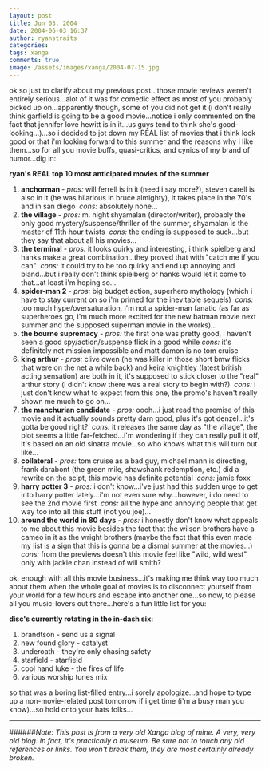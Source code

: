 ```yaml
---
layout: post
title: Jun 03, 2004
date: 2004-06-03 16:37
author: ryanstraits
categories:
tags: xanga
comments: true
image: /assets/images/xanga/2004-07-15.jpg
---
```

ok so just to clarify about my previous post...those movie reviews weren't entirely serious...alot of it was for comedic effect as most of you probably picked up on...apparently though, some of you did not get it (i don't really think garfield is going to be a good movie...notice i only commented on the fact that jennifer love hewitt is in it...us guys tend to think she's good-looking...)...so i decided to jot down my REAL list of movies that i think look good or that i'm looking forward to this summer and the reasons why i like them...so for all you movie buffs, quasi-critics, and cynics of my brand of humor...dig in:

<!-- break -->

<strong>ryan's REAL top 10 most anticipated movies of the summer</strong>
<ol>
	<li><strong>anchorman </strong>-<em> pros:</em> will ferrell is in it (need i say more?), steven carell is also in it (he was hilarious in bruce almighty), it takes place in the 70's and in san diego  <em>cons:</em> absolutely none...</li>
	<li><strong>the village</strong> -<em> pros:</em> m. night shyamalan (director/writer), probably the only good mystery/suspense/thriller of the summer, shyamalan is the master of 11th hour twists  <em>cons:</em> the ending is supposed to suck...but they say that about all his movies...</li>
	<li><strong>the terminal</strong> - <em>pros:</em> it looks quirky and interesting, i think spielberg and hanks make a great combination...they proved that with "catch me if you can"  <em>cons:</em> it could try to be too quirky and end up annoying and bland...but i really don't think spielberg or hanks would let it come to that...at least i'm hoping so...</li>
	<li><strong>spider-man 2</strong> - <em>pros:</em> big budget action, superhero mythology (which i have to stay current on so i'm primed for the inevitable sequels)  <em>cons:</em> too much hype/oversaturation, i'm not a spider-man fanatic (as far as superheroes go, i'm much more excited for the new batman movie next summer and the supposed superman movie in the works)...</li>
	<li><strong>the bourne supremacy</strong> -<em> pros:</em> the first one was pretty good, i haven't seen a good spy/action/suspense flick in a good while <em>cons: </em>it's definitely not mission impossible and matt damon is no tom cruise</li>
	<li><strong>king arthur</strong> - <em>pros:</em> clive owen (he was killer in those short bmw flicks that were on the net a while back) and keira knightley (latest british acting sensation) are both in it, it's supposed to stick closer to the "real" arthur story (i didn't know there was a real story to begin with?)  <em>cons:</em> i just don't know what to expect from this one, the promo's haven't really shown me much to go on...</li>
	<li><strong>the manchurian candidate</strong> - <em>pros:</em> oooh...i just read the premise of this movie and it actually sounds pretty darn good, plus it's got denzel...it's gotta be good right?  <em>cons:</em> it releases the same day as "the village", the plot seems a little far-fetched...i'm wondering if they can really pull it off, it's based on an old sinatra movie...so who knows what this will turn out like...</li>
	<li><strong>collateral</strong> -<em> pros:</em> tom cruise as a bad guy, michael mann is directing, frank darabont (the green mile, shawshank redemption, etc.) did a rewrite on the scipt, this movie has definite potential  <em>cons:</em> jamie foxx</li>
	<li><strong>harry potter 3</strong> - <em>pros:</em> i don't know...i've just had this sudden urge to get into harry potter lately...i'm not even sure why...however, i do need to see the 2nd movie first  <em>cons:</em> all the hype and annoying people that get way too into all this stuff (not you joe)...</li>
	<li><strong>around the world in 80 days</strong> - <em>pros:</em> i honestly don't know what appeals to me about this movie besides the fact that the wilson brothers have a cameo in it as the wright brothers (maybe the fact that this even made my list is a sign that this is gonna be a dismal summer at the movies...)  <em>cons:</em> from the previews doesn't this movie feel like "wild, wild west" only with jackie chan instead of will smith?</li>
</ol>
ok, enough with all this movie business...it's making me think way too much about them when the whole goal of movies is to disconnect yourself from your world for a few hours and escape into another one...so now, to please all you music-lovers out there...here's a fun little list for you:

<strong>disc's currently rotating in the in-dash six:</strong>
<ol>
	<li>brandtson - send us a signal</li>
	<li>new found glory - catalyst</li>
	<li>underoath - they're only chasing safety</li>
	<li>starfield - starfield</li>
	<li>cool hand luke - the fires of life</li>
	<li>various worship tunes mix</li>
</ol>
so that was a boring list-filled entry...i sorely apologize...and hope to type up a non-movie-related post tomorrow if i get time (i'm a busy man you know)...so hold onto your hats folks...

---

######*Note: This post is from a very old Xanga blog of mine. A very, very old blog. In fact, it's practically a museum. Be sure not to touch any old references or links. You won't break them, they are most certainly already broken.*